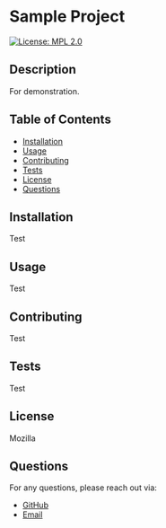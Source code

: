 # Sample Project

  [![License: MPL 2.0](https://img.shields.io/badge/License-MPL_2.0-brightgreen.svg)](https://opensource.org/licenses/MPL-2.0)

## Description
For demonstration.

## Table of Contents
- [Installation](#installation)
- [Usage](#usage)
- [Contributing](#contributing)
- [Tests](#tests)
- [License](#license)
- [Questions](#questions)

## Installation
Test

## Usage
Test

## Contributing
Test

## Tests
Test

## License
Mozilla

## Questions
For any questions, please reach out via:
- [GitHub](https://www.github.com/NadeemTalaat)
- [Email](mailto:nadeem.talaat@gmail.com)